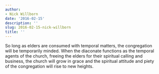 ```yaml
---
author:
- Nick Willborn
date: '2016-02-15'
description: ''
slug: 2016-02-15-nick-willborn
title: ''
---
```

So long as elders are consumed with temporal matters, the congregation will be temporarily minded. When the diaconate functions as the temporal agents of the church, freeing the elders for their spiritual calling and business, the church will grow in grace and the spiritual attitude and piety of the congregation will rise to new heights.



